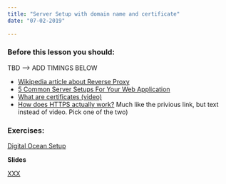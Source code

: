 ```yaml
---
title: "Server Setup with domain name and certificate"
date: "07-02-2019"
   
---
```


### Before this lesson you should:

TBD --> ADD TIMINGS BELOW
<!--readings_begin-->
- [Wikipedia article about Reverse Proxy](https://en.wikipedia.org/wiki/Reverse_proxy)
- [5 Common Server Setups For Your Web Application](https://www.digitalocean.com/community/tutorials/5-common-server-setups-for-your-web-application)
- [What are certificates (video)](https://www.youtube.com/watch?v=LRMBZhdFjDI&t=25s)
- [How does HTTPS actually work?](https://robertheaton.com/2014/03/27/how-does-https-actually-work/) Much like the privious link, but text instead of video. Pick one of the two)
<!--readings_end-->

### Exercises: 
<!--guides_begin-->
[Digital Ocean Setup](https://docs.google.com/document/d/1pP1eLz1r-gxPhzzZcEyhQMKIiv_kxFkQKZu_XC8IjFg/edit?usp=sharing)
<!--guides_end-->


**Slides** 

[XXX](#)
